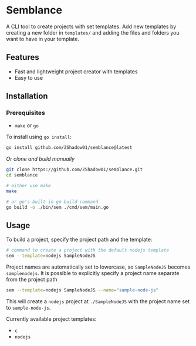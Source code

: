 # Semblance

A CLI tool to create projects with set templates. Add new templates by creating a new folder in `templates/` and adding the files and folders you want to have in your template.

## Features

-   Fast and lightweight project creator with templates
-   Easy to use

## Installation

### Prerequisites

-   `make` or `go`

To install using `go install`:

```bash
go install github.com/ZShadow01/semblance@latest
```

_Or clone and build manually_

```bash
git clone https://github.com/ZShadow01/semblance.git
cd semblance

# either use make
make

# or go's built-in go build command
go build -o ./bin/sem ./cmd/sem/main.go
```

## Usage

To build a project, specify the project path and the template:

```bash
# command to create a project with the default nodejs template
sem --template=nodejs SampleNodeJS
```

Project names are automatically set to lowercase, so `SampleNodeJS` becomes `samplenodejs`. It is possible to explicitly specify a project name separate from the project path

```bash
sem --template=nodejs SampleNodeJS --name="sample-node-js"
```

This will create a `nodejs` project at `./SampleNodeJS` with the project name set to `sample-node-js`.

Currently available project templates:

-   `c`
-   `nodejs`
